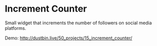 # Increment Counter

Small widget that increments the number of followers on social media platforms.

Demo: http://dustbin.live/50_projects/15_increment_counter/
